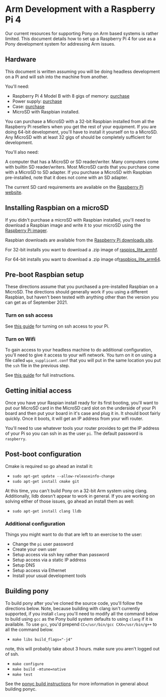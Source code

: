 # Arm Development with a Raspberry Pi 4

Our current resources for supporting Pony on Arm based systems is rather limited. This document details how to set up a Raspberry Pi 4 for use as a
Pony development system for addressing Arm issues.

## Hardware

This document is written assuming you will be doing headless development on a Pi and will ssh into the machine from another.

You'll need:

- Raspberry Pi 4 Model B with 8 gigs of memory: [purchase](https://www.raspberrypi.org/products/raspberry-pi-4-model-b/?variant=raspberry-pi-4-model-b-8gb)
- Power supply: [purchase](https://www.raspberrypi.org/products/type-c-power-supply/)
- Case: [purchase](https://www.raspberrypi.org/products/raspberry-pi-4-case/)
- MicroSD with Raspbian installed.

You can purchase a MicroSD with a 32-bit Raspbian installed from all the Raspberry Pi resellers when you get the rest of your equipment. If you are doing 64-bit development, you'll have to install it yourself on to a MicroSD. Any MicroSD with at least 32 gigs of should be completely sufficient for development.

You'll also need:

A computer that has a MicroSD or SD reader/writer. Many computers come with builtin SD reader/writers. Most MicroSD cards that you purchase come with a MicroSD to SD adapter. If you purchase a MicroSD with Raspbian pre-installed, note that it does not come with an SD adapter.

The current SD card requirements are available on the [Raspberry Pi website](https://www.raspberrypi.org/documentation/computers/getting-started.html#sd-cards).

## Installing Raspbian on a microSD

If you didn't purchase a microSD with Raspbian installed, you'll need to download a Raspbian image and write it to your microSD using the [Raspberry Pi imager](https://www.raspberrypi.org/software/).

Raspbian downloads are available from the [Raspberry Pi downloads site](https://downloads.raspberrypi.org/).

For 32-bit installs you want to download a .zip image of [raspios_lite_armhf](https://downloads.raspberrypi.org/raspios_armhf/).

For 64-bit installs you want to download a .zip image of[raspbios_lite_arm64](https://downloads.raspberrypi.org/raspios_arm64/).

## Pre-boot Raspbian setup

These directions assume that you purchased a pre-installed Raspbian on a MicroSD. The directions should generally work if you using a different Raspbian, but haven't been tested with anything other than the version you can get as of September 2021.

### Turn on ssh access

See [this guide](https://phoenixnap.com/kb/enable-ssh-raspberry-pi) for turning on ssh access to your Pi.

### Turn on Wifi

To gain access to your headless machine to do additional configuration, you'll need to give it access to your wifi network. You turn on it on using a file called `wpa_supplicant.conf` that you will put in the same location you put the `ssh` file in the previous step.

See [this guide](https://www.raspberrypi-spy.co.uk/2017/04/manually-setting-up-pi-wifi-using-wpa_supplicant-conf/) for full instructions.

## Getting initial access

Once you have your Raspian install ready for its first booting, you'll want to put our MicroSD card in the MicroSD card slot on the underside of your Pi board and then put your board in it's case and plug it in. It should boot fairly quickly. Once it boots, it will get an IP address from your wifi router.

You'll need to use whatever tools your router provides to get the IP address of your Pi so you can ssh in as the user `pi`. The default password is `raspberry`.

## Post-boot configuration

Cmake is required so go ahead an install it:

- `sudo apt-get update --allow-releaseinfo-change`
- `sudo apt-get install cmake git`

At this time, you can't build Pony on a 32-bit Arm system using clang. Additionally, lldb doesn't appear to work in general. If you are working on solving either of those issues, go ahead an install them as well:

- `sudo apt-get install clang lldb`

### Additional configuration

Things you might want to do that are left to an exercise to the user:

- Change the `pi` user password
- Create your own user
- Setup access via ssh key rather than password
- Setup access via a static IP address
- Setup DNS
- Setup access via Ethernet
- Install your usual development tools

## Building pony

To build pony after you've cloned the source code, you'll follow the directions below. Note, because building with clang isn't currently supported, if you install `clang` you'll need to modify all the command below to build using `gcc` as the Pony build system defaults to using `clang` if it is available. To use `gcc`, you'd prepend `CC=/usr/bin/gcc CXX=/usr/bin/g++` to all the command below.

- `make libs build_flags="-j4"`

note, this will probably take about 3 hours. make sure you aren't logged out of ssh.

- `make configure`
- `make build -mtune=native`
- `make test`

See the [ponyc build instructions](https://github.com/ponylang/ponyc/blob/main/BUILD.md) for more information in general about building ponyc.
